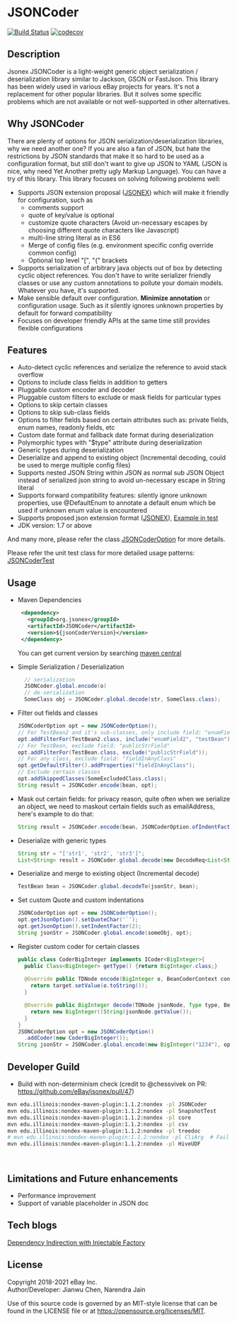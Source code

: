 # JSONCoder
[![Build Status](https://travis-ci.org/eBay/jsonex.svg?branch=master)](https://travis-ci.org/eBay/jsonex)
[![codecov](https://codecov.io/gh/eBay/jsonex/branch/master/graph/badge.svg)](https://codecov.io/gh/eBay/jsonex)
## Description
Jsonex JSONCoder is a light-weight generic object serialization / deserialization library similar to Jackson, GSON or FastJson. This library has been widely used in various eBay projects for years. It's not a replacement for other popular libraries. But it solves some specific problems which are not available or not well-supported in other alternatives.

## Why JSONCoder
There are plenty of options for JSON serialization/deserialization libraries, why we need another one? If you are also a fan of JSON, but hate the restrictions by JSON standards that make it so hard to be used as a configuration format, but still don't want to give up JSON to YAML (JSON is nice, why need Yet Another pretty ugly Markup Language). You can have a try of this library. This library focuses on solving following problems well:

* Supports JSON extension proposal ([JSONEX](./JSONEX.md)) which will make it friendly for configuration, such as
    * comments support
    * quote of key/value is optional
    * customize quote characters (Avoid un-necessary escapes by choosing different quote characters like Javascript) 
    * multi-line string literal as in ES6
    * Merge of config files (e.g. environment specific config override common config)
    * Optional top level "[", "{" brackets
* Supports serialization of arbitrary java objects out of box by detecting cyclic object references. You don't have to write serializer friendly classes or use any custom annotations to pollute your domain models. Whatever you have, it's supported.
* Make sensible default over configuration. **Minimize annotation** or configuration usage. Such as it silently ignores unknown properties by default for forward compatibility
* Focuses on developer friendly APIs at the same time still provides flexible configurations  

## Features
* Auto-detect cyclic references and serialize the reference to avoid stack overflow
* Options to include class fields in addition to getters
* Pluggable custom encoder and decoder 
* Pluggable custom filters to exclude or mask fields for particular types
* Options to skip certain classes
* Options to skip sub-class fields
* Options to filter fields based on certain attributes such as: private fields, enum names, readonly fields, etc
* Custom date format and fallback date format during deserialization
* Polymorphic types with "$type" attribute during deserialization
* Generic types during deserialization
* Deserialize and append to existing object (Incremental decoding, could be used to merge multiple config files)
* Supports nested JSON String within JSON as normal sub JSON Object instead of serialized json string to avoid un-necessary escape in String literal
* Supports forward compatibility features: silently ignore unknown properties, use @DefaultEnum to annotate a default enum which be used if unknown enum value is encountered
* Supports proposed json extension format ([JSONEX](./JSONEX.md)), [Example in test](JSONCoder/src/test/resources/org/jsonex/jsoncoder/jsonex.json)
* JDK version: 1.7 or above 


And many more, please refer the class [JSONCoderOption](JSONCoder/src/main/java/org/jsonex/jsoncoder/JSONCoderOption.java)
for more details. 

Please refer the unit test class for more detailed usage patterns: 
[JSONCoderTest](JSONCoder/src/test/java/org/jsonex/jsoncoder/JSONCoderTest.java)

## Usage

- Maven Dependencies
    ```xml
     <dependency>
       <groupId>org.jsonex</groupId>
       <artifactId>JSONCoder</artifactId>
       <version>${jsonCoderVersion}</version>
     </dependency>
    ````
    You can get current version by searching [maven central](https://search.maven.org/search?q=g:org.jsonex)

- Simple Serialization / Deserialization
    ```java
      // serialization
      JSONCoder.global.encode(o)
      // de-serialization
      SomeClass obj = JSONCoder.global.decode(str, SomeClass.class);
    ```
- Filter out fields and classes
    ```java
   JSONCoderOption opt = new JSONCoderOption();
    // For TestBean2 and it's sub-classes, only include field: "enumField2", "testBean"
    opt.addFilterFor(TestBean2.class, include("enumField2", "testBean"));("field1ForClass1", "field2ForClass1");
    // For TestBean, exclude field: "publicStrField"
    opt.addFilterFor(TestBean.class, exclude("publicStrField"));
    // For any class, exclude field: "fieldInAnyClass"
    opt.getDefaultFilter().addProperties("fieldInAnyClass");
    // Exclude certain classes
    opt.addSkippedClasses(SomeExcludedClass.class);
    String result = JSONCoder.encode(bean, opt);
    ```
- Mask out certain fields: for privacy reason, quite often when we serialize an object, we need to maskout certain fields such as emailAddress, here's example to do that:
  ```java
  String result = JSONCoder.encode(bean, JSONCoderOption.ofIndentFactor(2).addFilterFor(SomeBean.class, mask("field1", "field2")));
  ```
   
- Deserialize with generic types
    ```java
    String str = "['str1', 'str2', 'str3']";
    List<String> result = JSONCoder.global.decode(new DecodeReq<List<String>>(){}.setSource(str));
    ```
- Deserialize and merge to existing object (Incremental decode)
    ```java
    TestBean bean = JSONCoder.global.decodeTo(jsonStr, bean);
    ```
- Set custom Quote and custom indentations
    ```java
    JSONCoderOption opt = new JSONCoderOption();
    opt.getJsonOption().setQuoteChar('`');
    opt.getJsonOption().setIndentFactor(2);
    String jsonStr = JSONCoder.global.encode(someObj, opt);
    ```
- Register custom coder for certain classes
    ```java
    public class CoderBigInteger implements ICoder<BigInteger>{
      public Class<BigInteger> getType() {return BigInteger.class;}
      
      @Override public TDNode encode(BigInteger o, BeanCoderContext context, TDNode target) {
        return target.setValue(o.toString());
      }
    
      @Override public BigInteger decode(TDNode jsonNode, Type type, BeanCoderContext context) {
        return new BigInteger((String)jsonNode.getValue());
      }
    }
    JSONCoderOption opt = new JSONCoderOption()
      .addCoder(new CoderBigInteger());
    String jsonStr = JSONCoder.global.encode(new BigInteger("1234"), opt); 
    ```

## Developer Guild
- Build with non-determinism check (credit to @chessvivek on PR: https://github.com/eBay/jsonex/pull/47)
```bash
mvn edu.illinois:nondex-maven-plugin:1.1.2:nondex -pl JSONCoder
mvn edu.illinois:nondex-maven-plugin:1.1.2:nondex -pl SnapshotTest
mvn edu.illinois:nondex-maven-plugin:1.1.2:nondex -pl core
mvn edu.illinois:nondex-maven-plugin:1.1.2:nondex -pl csv
mvn edu.illinois:nondex-maven-plugin:1.1.2:nondex -pl treedoc
# mvn edu.illinois:nondex-maven-plugin:1.1.2:nondex -pl CliArg  # Fail expected, as Cli Annotation depends on field ordering
mvn edu.illinois:nondex-maven-plugin:1.1.2:nondex -pl HiveUDF




```

## Limitations and Future enhancements
* Performance improvement
* Support of variable placeholder in JSON doc

## Tech blogs
[Dependency Indirection with Injectable Factory](https://medium.com/@jianwu_23512/dependency-indirection-with-injectable-factory-d6f2f60cced1)

## License
 
Copyright 2018-2021 eBay Inc. <BR>
Author/Developer: Jianwu Chen, Narendra Jain
 
Use of this source code is governed by an MIT-style license that can be found in the LICENSE file or at https://opensource.org/licenses/MIT.
